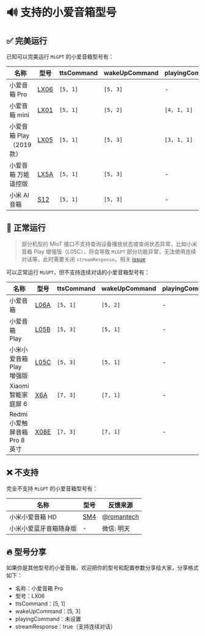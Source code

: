 # 🔊 支持的小爱音箱型号

## ✅ 完美运行

已知可以完美运行 `MiGPT` 的小爱音箱型号有：

| 名称                     | 型号                                                                                                | ttsCommand | wakeUpCommand | playingCommand | streamResponse | 反馈来源                                                                         |
| ------------------------ | --------------------------------------------------------------------------------------------------- | ---------- | ------------- | -------------- | -------------- | -------------------------------------------------------------------------------- |
| 小爱音箱 Pro             | [LX06](https://home.miot-spec.com/spec?type=urn:miot-spec-v2:device:speaker:0000A015:xiaomi-lx06:2) | `[5, 1]`   | `[5, 3]`      | -              | true           | [@idootop](https://github.com/idootop)                                           |
| 小爱音箱 mini            | [LX01](https://home.miot-spec.com/spec?type=urn:miot-spec-v2:device:speaker:0000A015:xiaomi-lx01:1) | `[5, 1]`   | `[5, 2]`      | `[4, 1, 1]`    | true           | [@gsscsd](https://github.com/idootop/mi-gpt/issues/92#issuecomment-2168013500)   |
| 小爱音箱 Play（2019 款） | [LX05](https://home.miot-spec.com/spec?type=urn:miot-spec-v2:device:speaker:0000A015:xiaomi-lx05:1) | `[5, 1]`   | `[5, 3]`      | `[3, 1, 1]`    | true           | [@wt666666](https://github.com/idootop/mi-gpt/issues/92#issuecomment-2168424538) |
| 小爱音箱 万能遥控版      | [LX5A](https://home.miot-spec.com/spec?type=urn:miot-spec-v2:device:speaker:0000A015:xiaomi-lx5a:2) | `[5, 1]`   | `[5, 3]`      | -              | true           | [@imhsz](https://github.com/idootop/mi-gpt/issues/62)                            |
| 小米 AI 音箱             | [S12](https://home.miot-spec.com/spec?type=urn:miot-spec-v2:device:speaker:0000A015:xiaomi-s12:2)   | `[5, 1]`   | `[5, 3]`      | -              | true           | 微信: CMSJ                                                                       |

## 🚗 正常运行

> 部分机型的 MIoT 接口不支持查询设备播放状态或查询状态异常，比如小米音箱 Play 增强版（L05C），将会导致 `MiGPT` 部分功能异常，无法使用连续对话等，此时需要关闭 `streamResponse`。相关 [issue](https://github.com/idootop/mi-gpt/issues/14)

可以正常运行 `MiGPT`，但不支持连续对话的小爱音箱型号有：

| 名称                          | 型号                                                                                                | ttsCommand | wakeUpCommand | playingCommand | streamResponse | 反馈来源                                                   |
| ----------------------------- | --------------------------------------------------------------------------------------------------- | ---------- | ------------- | -------------- | -------------- | ---------------------------------------------------------- |
| 小爱音箱                      | [L06A](https://home.miot-spec.com/spec?type=urn:miot-spec-v2:device:speaker:0000A015:xiaomi-l06a:2) | `[5, 1]`   | `[5, 2]`      | -              | false          | [@zhanglc](https://github.com/idootop/mi-gpt/issues/42)    |
| 小爱音箱 Play                 | [L05B](https://home.miot-spec.com/spec?type=urn:miot-spec-v2:device:speaker:0000A015:xiaomi-l05b:1) | `[5, 3]`   | `[5, 1]`      | -              | false          | [@BiuBiu2323](https://github.com/idootop/mi-gpt/issues/48) |
| 小米小爱音箱 Play 增强版      | [L05C](https://home.miot-spec.com/spec?type=urn:miot-spec-v2:device:speaker:0000A015:xiaomi-l05c:1) | `[5, 3]`   | `[5, 1]`      | -              | false          | [@lyddias](https://github.com/idootop/mi-gpt/issues/14)    |
| Xiaomi 智能家庭屏 6           | [X6A](https://home.miot-spec.com/spec?type=urn:miot-spec-v2:device:speaker:0000A015:xiaomi-x6a:1)   | `[7, 3]`   | `[7, 1]`      | -              | false          | [@Hongwing](https://github.com/idootop/mi-gpt/issues/80)   |
| Redmi 小爱触屏音箱 Pro 8 英寸 | [X08E](https://home.miot-spec.com/spec?type=urn:miot-spec-v2:device:speaker:0000A015:xiaomi-x08e:1) | `[7, 3]`   | `[7, 1]`      | -              | false          | [@shangjiyu](https://github.com/idootop/mi-gpt/issues/20)  |

## ❌ 不支持

完全不支持 `MiGPT` 的小爱音箱型号有：

| 名称                   | 型号                                                           | 反馈来源                                                  |
| ---------------------- | -------------------------------------------------------------- | --------------------------------------------------------- |
| 小米小爱音箱 HD        | [SM4](https://home.miot-spec.com/spec/onemore.wifispeaker.sm4) | [@romantech](https://github.com/idootop/mi-gpt/issues/91) |
| 小米小爱蓝牙音箱随身版 | -                                                              | 微信: 明天                                                |

## 🔥 型号分享

如果你是其他型号的小爱音箱，欢迎把你的型号和配置参数分享给大家，分享格式如下：

- 名称：小爱音箱 Pro
- 型号：LX06
- ttsCommand：[5, 1]
- wakeUpCommand：[5, 3]
- playingCommand：未设置
- streamResponse：true（支持连续对话）
